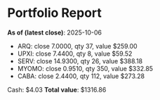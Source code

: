# Portfolio Report
**As of (latest close)**: 2025-10-06

- ARQ: close 7.0000, qty 37, value $259.00
- UPXI: close 7.4400, qty 8, value $59.52
- SERV: close 14.9300, qty 26, value $388.18
- MYOMO: close 0.9510, qty 350, value $332.85
- CABA: close 2.4400, qty 112, value $273.28

Cash: $4.03
**Total value**: $1316.86